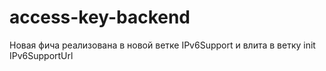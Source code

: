 # access-key-backend
Новая фича реализована в новой ветке IPv6Support и влита в ветку init IPv6SupportUrl
